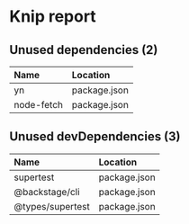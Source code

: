 # Knip report

## Unused dependencies (2)

| Name       | Location     |
|:-----------|:-------------|
| yn         | package.json |
| node-fetch | package.json |

## Unused devDependencies (3)

| Name             | Location     |
|:-----------------|:-------------|
| supertest        | package.json |
| @backstage/cli   | package.json |
| @types/supertest | package.json |

